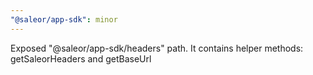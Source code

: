 ```yaml
---
"@saleor/app-sdk": minor
---
```


Exposed "@saleor/app-sdk/headers" path. It contains helper methods: getSaleorHeaders and getBaseUrl
